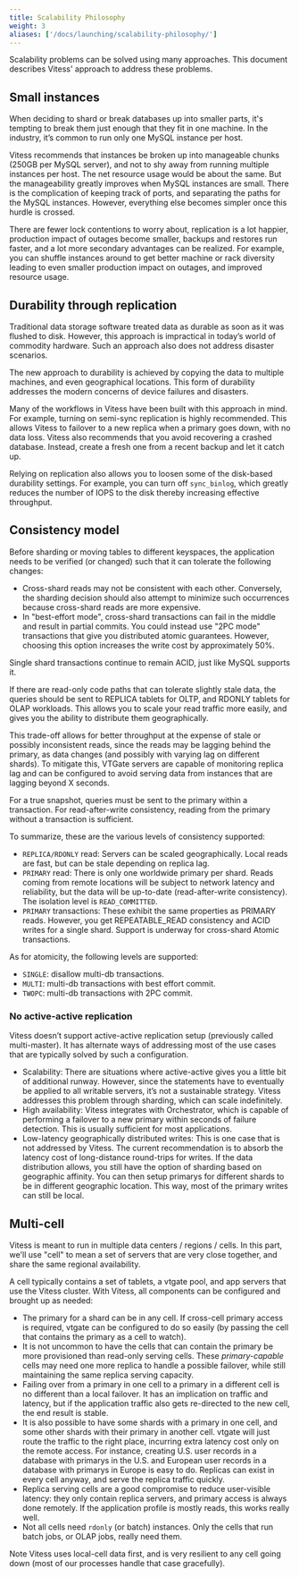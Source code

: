 ```yaml
---
title: Scalability Philosophy
weight: 3 
aliases: ['/docs/launching/scalability-philosophy/']
---
```


Scalability problems can be solved using many approaches. This document describes Vitess' approach to address these problems.

## Small instances

When deciding to shard or break databases up into smaller parts, it's tempting to break them just enough that they fit in one machine. In the industry, it’s common to run only one MySQL instance per host.

Vitess recommends that instances be broken up into manageable chunks (250GB per MySQL server), and not to shy away from running multiple instances per host. The net resource usage would be about the same. But the manageability greatly improves when MySQL instances are small. There is the complication of keeping track of ports, and separating the paths for the MySQL instances. However, everything else becomes simpler once this hurdle is crossed.

There are fewer lock contentions to worry about, replication is a lot happier, production impact of outages become smaller, backups and restores run faster, and a lot more secondary advantages can be realized. For example, you can shuffle instances around to get better machine or rack diversity leading to even smaller production impact on outages, and improved resource usage.

## Durability through replication

Traditional data storage software treated data as durable as soon as it was flushed to disk. However, this approach is impractical in today’s world of commodity hardware. Such an approach also does not address disaster scenarios.

The new approach to durability is achieved by copying the data to multiple machines, and even geographical locations. This form of durability addresses the modern concerns of device failures and disasters.

Many of the workflows in Vitess have been built with this approach in mind. For example, turning on semi-sync replication is highly recommended. This allows Vitess to failover to a new replica when a primary goes down, with no data loss. Vitess also recommends that you avoid recovering a crashed database. Instead, create a fresh one from a recent backup and let it catch up.

Relying on replication also allows you to loosen some of the disk-based durability settings. For example, you can turn off `sync_binlog`, which greatly reduces the number of IOPS to the disk thereby increasing effective throughput.

## Consistency model

Before sharding or moving tables to different keyspaces, the application needs to be verified (or changed) such that it can tolerate the following changes:

* Cross-shard reads may not be consistent with each other. Conversely, the sharding decision should also attempt to minimize such occurrences because cross-shard reads are more expensive.
* In "best-effort mode", cross-shard transactions can fail in the middle and result in partial commits. You could instead use "2PC mode" transactions that give you distributed atomic guarantees. However, choosing this option increases the write cost by approximately 50%.

Single shard transactions continue to remain ACID, just like MySQL supports it.

If there are read-only code paths that can tolerate slightly stale data, the queries should be sent to REPLICA tablets for OLTP, and RDONLY tablets for OLAP workloads. This allows you to scale your read traffic more easily, and gives you the ability to distribute them geographically.

This trade-off allows for better throughput at the expense of stale or possibly inconsistent reads, since the reads may be lagging behind the primary, as data changes (and possibly with varying lag on different shards). To mitigate this, VTGate servers are capable of monitoring replica lag and can be configured to avoid serving data from instances that are lagging beyond X seconds.

For a true snapshot, queries must be sent to the primary within a transaction. For read-after-write consistency, reading from the primary without a transaction is sufficient.

To summarize, these are the various levels of consistency supported:

* `REPLICA/RDONLY` read: Servers can be scaled geographically. Local reads are fast, but can be stale depending on replica lag.
* `PRIMARY` read: There is only one worldwide primary per shard. Reads coming from remote locations will be subject to network latency and reliability, but the data will be up-to-date (read-after-write consistency). The isolation level is `READ_COMMITTED`.
* `PRIMARY` transactions: These exhibit the same properties as PRIMARY reads. However, you get REPEATABLE_READ consistency and ACID writes for a single shard. Support is underway for cross-shard Atomic transactions.

As for atomicity, the following levels are supported:

* `SINGLE`: disallow multi-db transactions.
* `MULTI`: multi-db transactions with best effort commit.
* `TWOPC`: multi-db transactions with 2PC commit.

### No active-active replication

Vitess doesn’t support active-active replication setup (previously called multi-master). It has alternate ways of addressing most of the use cases that are typically solved by such a configuration.

* Scalability: There are situations where active-active gives you a little bit of additional runway. However, since the statements have to eventually be applied to all writable servers, it’s not a sustainable strategy. Vitess addresses this problem through sharding, which can scale indefinitely.
* High availability: Vitess integrates with Orchestrator, which is capable of performing a failover to a new primary within seconds of failure detection. This is usually sufficient for most applications.
* Low-latency geographically distributed writes: This is one case that is not addressed by Vitess. The current recommendation is to absorb the latency cost of long-distance round-trips for writes. If the data distribution allows, you still have the option of sharding based on geographic affinity. You can then setup primarys for different shards to be in different geographic location. This way, most of the primary writes can still be local.

## Multi-cell

Vitess is meant to run in multiple data centers / regions / cells. In this part, we'll use "cell" to mean a set of servers that are very close together, and share the same regional availability.

A cell typically contains a set of tablets, a vtgate pool, and app servers that use the Vitess cluster. With Vitess, all components can be configured and brought up as needed:

* The primary for a shard can be in any cell. If cross-cell primary access is required, vtgate can be configured to do so easily (by passing the cell that contains the primary as a cell to watch).
* It is not uncommon to have the cells that can contain the primary be more provisioned than read-only serving cells. These *primary-capable* cells may need one more replica to handle a possible failover, while still maintaining the same replica serving capacity.
* Failing over from a primary in one cell to a primary in a different cell is no different than a local failover. It has an implication on traffic and latency, but if the application traffic also gets re-directed to the new cell, the end result is stable.
* It is also possible to have some shards with a primary in one cell, and some other shards with their primary in another cell. vtgate will just route the traffic to the right place, incurring extra latency cost only on the remote access. For instance, creating U.S. user records in a database with primarys in the U.S. and European user records in a database with primarys in Europe is easy to do. Replicas can exist in every cell anyway, and serve the replica traffic quickly.
* Replica serving cells are a good compromise to reduce user-visible latency: they only contain replica servers, and primary access is always done remotely. If the application profile is mostly reads, this works really well.
* Not all cells need `rdonly` (or batch) instances. Only the cells that run batch jobs, or OLAP jobs, really need them.

Note Vitess uses local-cell data first, and is very resilient to any cell going down (most of our processes handle that case gracefully).
